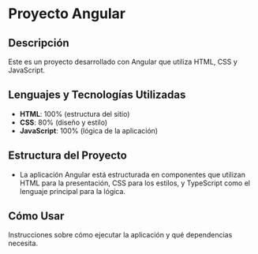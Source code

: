 # Proyecto Angular

## Descripción
Este es un proyecto desarrollado con Angular que utiliza HTML, CSS y JavaScript.

## Lenguajes y Tecnologías Utilizadas
- **HTML**: 100% (estructura del sitio)
- **CSS**: 80% (diseño y estilo)
- **JavaScript**: 100% (lógica de la aplicación)

## Estructura del Proyecto
- La aplicación Angular está estructurada en componentes que utilizan HTML para la presentación, CSS para los estilos, y TypeScript como el lenguaje principal para la lógica.

## Cómo Usar
Instrucciones sobre cómo ejecutar la aplicación y qué dependencias necesita.
